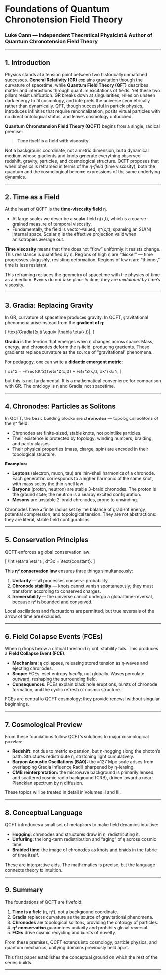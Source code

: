 # Foundations of Quantum Chronotension Field Theory  

### Luke Cann — Independent Theoretical Physicist & Author of Quantum Chronotension Field Theory  

---

## 1. Introduction  

Physics stands at a tension point between two historically unmatched successes. **General Relativity (GR)** explains gravitation through the curvature of spacetime, while **Quantum Field Theory (QFT)** describes matter and interactions through quantum excitations of fields. Yet these two pillars resist unification. GR breaks down at singularities, relies on unseen dark energy to fit cosmology, and interprets the universe geometrically rather than dynamically. QFT, though successful in particle physics, introduces infinities that require renormalization, posits virtual particles with no direct ontological status, and leaves cosmology untouched.  

**Quantum Chronotension Field Theory (QCFT)** begins from a single, radical premise:  
> **Time itself is a field with viscosity.**  

Not a background coordinate, not a metric dimension, but a dynamical medium whose gradients and knots generate everything observed — redshift, gravity, particles, and cosmological structure. QCFT proposes that when physics is reframed in terms of the *η-field* (time viscosity), both the quantum and the cosmological become expressions of the same underlying dynamics.  

---

## 2. Time as a Field  

At the heart of QCFT is the **time-viscosity field** η.  

- At large scales we describe a scalar field η(x,t), which is a coarse-grained measure of temporal viscosity.  
- Fundamentally, the field is vector-valued, ηᵃ(x,t), spanning an SU(N) internal space. Scalar η is the effective projection valid when anisotropies average out.  

**Time viscosity** means that time does not “flow” uniformly: it resists change. This resistance is quantified by η. Regions of high η are “thicker” — time progresses sluggishly, resisting deformation. Regions of low η are “thinner,” time is less resistant.  

This reframing replaces the geometry of spacetime with the physics of time as a medium. Events do not take place *in* time; they are *modulated by* time’s viscosity.  

---

## 3. Gradia: Replacing Gravity  

In GR, curvature of spacetime produces gravity. In QCFT, gravitational phenomena arise instead from the **gradient of η**:  

\[
\text{Gradia}(x,t) \equiv |\nabla \eta(x,t)|.
\]  

**Gradia** is the tension that emerges when η changes across space. Mass, energy, and chronodes deform the η-field, producing gradients. These gradients replace curvature as the source of “gravitational” phenomena.  

For pedagogy, one can write a **didactic emergent metric**:  

\[
ds^2 = -\frac{dt^2}{\eta^2(x,t)} + \eta^2(x,t)\, dx^i dx^i,
\]  

but this is not fundamental. It is a mathematical convenience for comparison with GR. The ontology is η and Gradia, not spacetime.  

---

## 4. Chronodes: Particles as Solitons  

In QCFT, the basic building blocks are **chronodes** — topological solitons of the ηᵃ field.  

- Chronodes are finite-sized, stable knots, not pointlike particles.  
- Their existence is protected by topology: winding numbers, braiding, and parity classes.  
- Their physical properties (mass, charge, spin) are encoded in their topological structure.  

**Examples:**  
- **Leptons** (electron, muon, tau) are thin-shell harmonics of a chronode. Each generation corresponds to a higher harmonic of the same knot, with mass set by the thin-shell law.  
- **Baryons** (proton, neutron) are stable 3-braid chronodes. The proton is the ground state; the neutron is a nearby excited configuration.  
- **Mesons** are unstable 2-braid chronodes, prone to unwinding.  

Chronodes have a finite radius set by the balance of gradient energy, potential compression, and topological tension. They are not abstractions: they are literal, stable field configurations.  

---

## 5. Conservation Principles  

QCFT enforces a global conservation law:  

\[
\int \eta^a \eta^a \, d^3x = \text{constant}.
\]  

This **η² conservation law** ensures three things simultaneously:  

1. **Unitarity** — all processes conserve probability.  
2. **Chronode stability** — knots cannot vanish spontaneously; they must transform according to conserved charges.  
3. **Irreversibility** — the universe cannot undergo a global time-reversal, because η² is bounded and conserved.  

Local oscillations and fluctuations are permitted, but true reversals of the arrow of time are excluded.  

---

## 6. Field Collapse Events (FCEs)  

When η drops below a critical threshold η\_crit, stability fails. This produces a **Field Collapse Event (FCE)**.  

- **Mechanism:** η collapses, releasing stored tension as η-waves and ejecting chronodes.  
- **Scope:** FCEs reset entropy *locally*, not globally. Waves percolate outward, reshaping the surrounding field.  
- **Consequences:** FCEs explain black hole eruptions, bursts of chronode formation, and the cyclic refresh of cosmic structure.  

FCEs are central to QCFT cosmology: they provide renewal without singular beginnings.  

---

## 7. Cosmological Preview  

From these foundations follow QCFT’s solutions to major cosmological puzzles:  

- **Redshift:** not due to metric expansion, but η-hogging along the photon’s path. Structures redistribute η, stretching light cumulatively.  
- **Baryon Acoustic Oscillations (BAO):** the ≈127 Mpc scale arises from overlapping Gradia Influence Radii, sharpened by η-lensing.  
- **CMB reinterpretation:** the microwave background is primarily lensed and scattered cosmic radio background (CRB), driven toward a near-Planckian spectrum by η diffusion.  

These topics will be treated in detail in Volumes II and III.  

---

## 8. Conceptual Language  

QCFT introduces a small set of metaphors to make field dynamics intuitive:  

- **Hogging**: chronodes and structures draw in η, redistributing it.  
- **Unfurling**: the long-term redistribution and “aging” of η across cosmic time.  
- **Braided time**: the image of chronodes as knots and braids in the fabric of time itself.  

These are interpretive aids. The mathematics is precise, but the language connects theory to intuition.  

---

## 9. Summary  

The foundations of QCFT are fivefold:  

1. **Time is a field** (η, ηᵃ), not a background coordinate.  
2. **Gradia** replaces curvature as the source of gravitational phenomena.  
3. **Chronodes** are topological solitons, providing the ontology of particles.  
4. **η² conservation** guarantees unitarity and prohibits global reversal.  
5. **FCEs** drive cosmic recycling and bursts of novelty.  

From these premises, QCFT extends into cosmology, particle physics, and quantum mechanics, unifying domains previously held apart.  

This first paper establishes the conceptual ground on which the rest of the series builds.  

---
